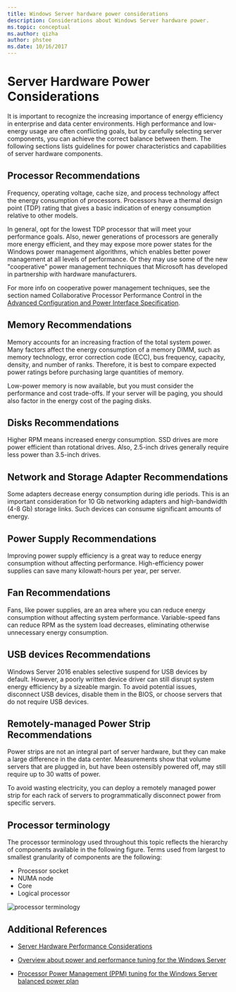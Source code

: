 ```yaml
---
title: Windows Server hardware power considerations
description: Considerations about Windows Server hardware power.
ms.topic: conceptual
ms.author: qizha
author: phstee
ms.date: 10/16/2017
---
```


# Server Hardware Power Considerations

It is important to recognize the increasing importance of energy efficiency in enterprise and data center environments. High performance and low-energy usage are often conflicting goals, but by carefully selecting server components, you can achieve the correct balance between them. The following sections lists guidelines for power characteristics and capabilities of server hardware components.

## Processor Recommendations

Frequency, operating voltage, cache size, and process technology affect the energy consumption of processors. Processors have a thermal design point (TDP) rating that gives a basic indication of energy consumption relative to other models.

In general, opt for the lowest TDP processor that will meet your performance goals. Also, newer generations of processors are generally more energy efficient, and they may expose more power states for the Windows power management algorithms, which enables better power management at all levels of performance. Or they may use some of the new "cooperative" power management techniques that Microsoft has developed in partnership with hardware manufacturers.

For more info on cooperative power management techniques, see the section named Collaborative Processor Performance Control in the [Advanced Configuration and Power Interface Specification](http://www.uefi.org/sites/default/files/resources/ACPI_5_1release.pdf).

## Memory Recommendations

Memory accounts for an increasing fraction of the total system power. Many factors affect the energy consumption of a memory DIMM, such as memory technology, error correction code (ECC), bus frequency, capacity, density, and number of ranks. Therefore, it is best to compare expected power ratings before purchasing large quantities of memory.

Low-power memory is now available, but you must consider the performance and cost trade-offs. If your server will be paging, you should also factor in the energy cost of the paging disks.

## Disks Recommendations

Higher RPM means increased energy consumption. SSD drives are more power efficient than rotational drives. Also, 2.5-inch drives generally require less power than 3.5-inch drives.

## Network and Storage Adapter Recommendations

Some adapters decrease energy consumption during idle periods. This is an important consideration for 10 Gb networking adapters and high-bandwidth (4-8 Gb) storage links. Such devices can consume significant amounts of energy.

## Power Supply Recommendations

Improving power supply efficiency is a great way to reduce energy consumption without affecting performance. High-efficiency power supplies can save many kilowatt-hours per year, per server.

## Fan Recommendations

Fans, like power supplies, are an area where you can reduce energy consumption without affecting system performance. Variable-speed fans can reduce RPM as the system load decreases, eliminating otherwise unnecessary energy consumption.

## USB devices Recommendations

Windows Server 2016 enables selective suspend for USB devices by default. However, a poorly written device driver can still disrupt system energy efficiency by a sizeable margin. To avoid potential issues, disconnect USB devices, disable them in the BIOS, or choose servers that do not require USB devices.

## Remotely-managed Power Strip Recommendations

Power strips are not an integral part of server hardware, but they can make a large difference in the data center. Measurements show that volume servers that are plugged in, but have been ostensibly powered off, may still require up to 30 watts of power.

To avoid wasting electricity, you can deploy a remotely managed power strip for each rack of servers to programmatically disconnect power from specific servers.

## Processor terminology

The processor terminology used throughout this topic reflects the hierarchy of components available in the following figure. Terms used from largest to smallest granularity of components are the following:

- Processor socket
- NUMA node
- Core
- Logical processor

![processor terminology](../media/perftune-guide-figure-1.png)

## Additional References

- [Server Hardware Performance Considerations](index.md)

- [Overview about power and performance tuning for the Windows Server](power/power-performance-tuning.md)

- [Processor Power Management (PPM) tuning for the Windows Server balanced power plan](power/processor-power-management-tuning.md)
